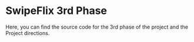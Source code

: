 # SwipeFlix 3rd Phase

Here, you can find the source code for the 3rd phase of the project and the Project directions.
